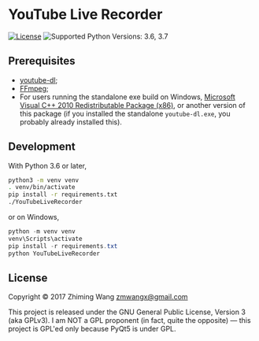 # YouTube Live Recorder

[![License](https://img.shields.io/badge/license-GPLv3-blue.svg?maxAge=2592000)](COPYING)
![Supported Python Versions: 3.6, 3.7](https://img.shields.io/badge/python-3.6,%203.7-blue.svg?maxAge=2592000)

## Prerequisites

- [youtube-dl](https://rg3.github.io/youtube-dl/download.html);
- [FFmpeg](https://ffmpeg.org/download.html);
- For users running the standalone exe build on Windows, [Microsoft Visual C++ 2010 Redistributable Package (x86)](https://www.microsoft.com/en-US/download/details.aspx?id=5555), or another version of this package (if you installed the standalone `youtube-dl.exe`, you probably already installed this).

## Development

With Python 3.6 or later,

```sh
python3 -m venv venv
. venv/bin/activate
pip install -r requirements.txt
./YouTubeLiveRecorder
```

or on Windows,

```powershell
python -m venv venv
venv\Scripts\activate
pip install -r requirements.txt
python YouTubeLiveRecorder
```

## License

Copyright © 2017 Zhiming Wang <zmwangx@gmail.com>

This project is released under the GNU General Public License, Version 3 (aka GPLv3). I am NOT a GPL proponent (in fact, quite the opposite) — this project is GPL'ed only because PyQt5 is under GPL.
